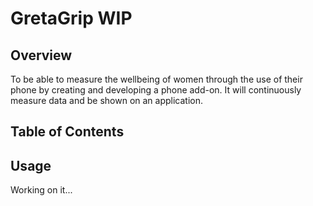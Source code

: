 # GretaGrip WIP

## Overview

To be able to measure the wellbeing of women through the use of their phone by creating and developing a  phone add-on. It will continuously measure data and be shown on an application.

## Table of Contents

## Usage
Working on it...
